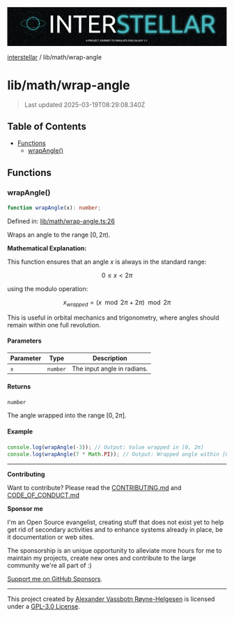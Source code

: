 <div><img alt="SPECCER logo" src="https://raw.githubusercontent.com/phun-ky/interstellar/main/public/interstellar-header.png" style="max-height:120px;"/></div>

[interstellar](../../README.md) / lib/math/wrap-angle

# lib/math/wrap-angle

> Last updated 2025-03-19T08:29:08.340Z

## Table of Contents

- [Functions](#functions)
  - [wrapAngle()](#wrapangle)

## Functions

### wrapAngle()

```ts
function wrapAngle(x): number;
```

Defined in:
[lib/math/wrap-angle.ts:26](https://github.com/phun-ky/interstellar/blob/main/src/lib/math/wrap-angle.ts#L26)

Wraps an angle to the range $[0, 2\pi)$.

**Mathematical Explanation:**

This function ensures that an angle $x$ is always in the standard range:

$$
0 \leq x < 2\pi
$$

using the modulo operation:

$$
x_{wrapped} = (x \mod 2\pi + 2\pi) \mod 2\pi
$$

This is useful in orbital mechanics and trigonometry, where angles should remain
within one full revolution.

#### Parameters

| Parameter | Type     | Description                 |
| --------- | -------- | --------------------------- |
| `x`       | `number` | The input angle in radians. |

#### Returns

`number`

The angle wrapped into the range $[0, 2\pi]$.

#### Example

```ts
console.log(wrapAngle(-3)); // Output: Value wrapped in [0, 2π]
console.log(wrapAngle(7 * Math.PI)); // Output: Wrapped angle within [0, 2π]
```

---

**Contributing**

Want to contribute? Please read the
[CONTRIBUTING.md](https://github.com/phun-ky/interstellar/blob/main/CONTRIBUTING.md)
and
[CODE_OF_CONDUCT.md](https://github.com/phun-ky/interstellar/blob/main/CODE_OF_CONDUCT.md)

**Sponsor me**

I'm an Open Source evangelist, creating stuff that does not exist yet to help
get rid of secondary activities and to enhance systems already in place, be it
documentation or web sites.

The sponsorship is an unique opportunity to alleviate more hours for me to
maintain my projects, create new ones and contribute to the large community
we're all part of :)

[Support me on GitHub Sponsors](https://github.com/sponsors/phun-ky).

---

This project created by [Alexander Vassbotn Røyne-Helgesen](http://phun-ky.net)
is licensed under a
[GPL-3.0 License](https://choosealicense.com/licenses/gpl-3.0/).
